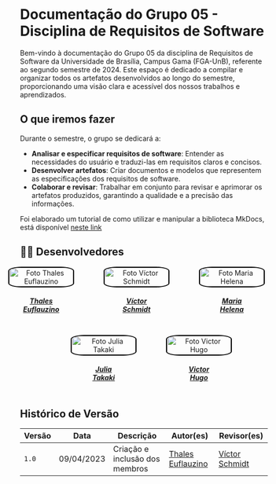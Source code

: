 # Documentação do Grupo 05 - Disciplina de Requisitos de Software

Bem-vindo à documentação do Grupo 05 da disciplina de Requisitos de Software da Universidade de Brasília, Campus Gama (FGA-UnB), referente ao segundo semestre de 2024. Este espaço é dedicado a compilar e organizar todos os artefatos desenvolvidos ao longo do semestre, proporcionando uma visão clara e acessível dos nossos trabalhos e aprendizados.

## O que iremos fazer

Durante o semestre, o grupo se dedicará a:

- **Analisar e especificar requisitos de software**: Entender as necessidades do usuário e traduzi-las em requisitos claros e concisos.
- **Desenvolver artefatos**: Criar documentos e modelos que representem as especificações dos requisitos de software.
- **Colaborar e revisar**: Trabalhar em conjunto para revisar e aprimorar os artefatos produzidos, garantindo a qualidade e a precisão das informações.


Foi elaborado um tutorial de como utilizar e manipular a biblioteca MkDocs, está disponível [neste link](https://github.com/Requisitos-de-Software/2024.2-Grupo05/blob/main/docs/tutorial.md)

## 👨‍💻 Desenvolvedores

<div style="display: flex; flex-direction: column; align-items: center; gap: 10px;">
    <div style="display: flex; align-items: end; justify-content: center; gap: 30px;">
        <div style="text-align: center;">
            <a href="https://github.com/thaleseuflauzino">
                <img src="https://github.com/thaleseuflauzino.png" alt="Foto Thales Euflauzino" width="130px" height="50%" style="border-radius:20%; border: 2px solid black"/>
                <h5 class="text-center">Thales<br>Euflauzino</h5>
        </div>
        <div style="text-align: center;">
            <a href="https://github.com/moonshinerd">
                <img src="https://github.com/moonshinerd.png" alt="Foto Víctor Schmidt" width="130px" height="50%" style="border-radius:20%; border: 2px solid black"/>
                <h5 class="text-center">Víctor<br>Schmidt</h5>
        </div>
        <div style="text-align: center;">
            <a href="https://github.com/MariaCHelena">
                <img src="https://github.com/MariaCHelena.png" alt="Foto Maria Helena" width="130px" height="50%" style="border-radius:20%; border: 2px solid black"/>
                <h5 class="text-center">Maria<br>Helena</h5>
        </div>
    </div>
    <div style="display: flex; align-items: end; justify-content: center; gap: 30px;">
        <div style="text-align: center;">
            <a href="https://github.com/juliatakaki">
                <img src="https://github.com/juliatakaki.png" alt="Foto Julia Takaki" width="130px" height="50%" style="border-radius:20%; border: 2px solid black"/>
                <h5 class="text-center">Julia<br>Takaki</h5>
        </div>
        <div style="text-align: center;">
            <a href="https://github.com/ViictorHugoo">
                <img src="https://github.com/ViictorHugoo.png" alt="Foto Victor Hugo" width="130px" height="50%" style="border-radius:20%; border: 2px solid black"/>
                <h5 class="text-center">Victor<br>Hugo</h5>
            </a>
        </div>  
    </div>
</div>

## Histórico de Versão

| Versão | Data          | Descrição                          | Autor(es)     |  Revisor(es)  |
| ------ | ------------- | ---------------------------------- | ------------- | ------------- |
| `1.0`  | 09/04/2023    | Criação e inclusão dos membros     | [Thales Euflauzino](https://github.com/thaleseuflauzino) | [Víctor Schmidt](https://github.com/moonshinerd)